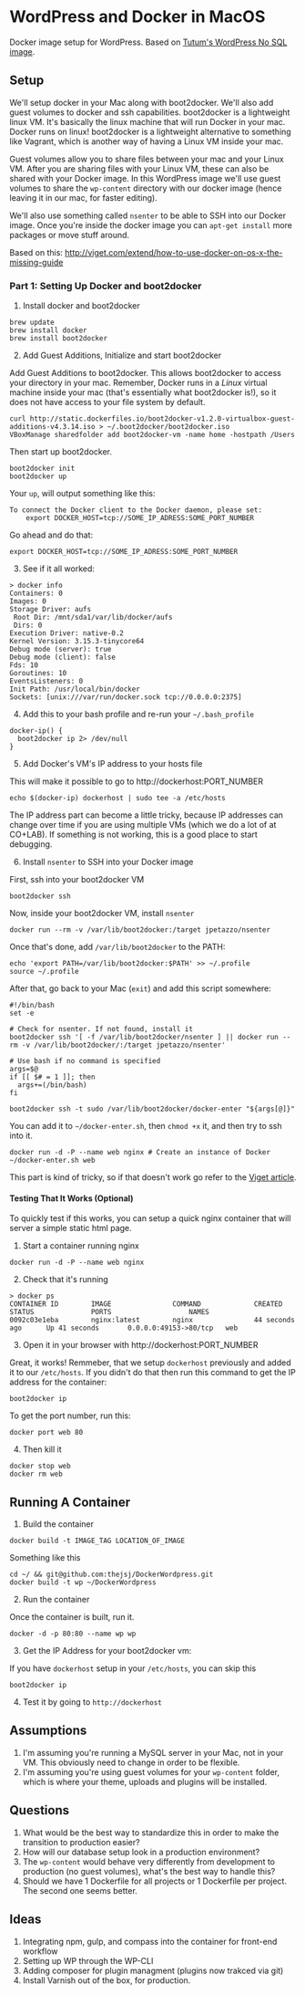 # WordPress and Docker in MacOS

Docker image setup for WordPress. Based on [Tutum's WordPress No SQL image](https://github.com/tutumcloud/tutum-docker-wordpress-nosql).

## Setup

We'll setup docker in your Mac along with boot2docker. We'll also add guest volumes to docker and ssh capabilities. boot2docker is a lightweight linux VM. It's basically the linux machine that will run Docker in your mac. Docker runs on linux! boot2docker is a lightweight alternative to something like Vagrant, which is another way of having a Linux VM inside your mac. 

Guest volumes allow you to share files between your mac and your Linux VM. After you are sharing files with your Linux VM, these can also be shared with your Docker image. In this WordPress image we'll use guest volumes to share the `wp-content` directory with our docker image (hence leaving it in our mac, for faster editing). 

We'll also use something called `nsenter` to be able to SSH into our Docker image. Once you're inside the docker image you can `apt-get install` more packages or move stuff around.

Based on this: http://viget.com/extend/how-to-use-docker-on-os-x-the-missing-guide

### Part 1: Setting Up Docker and boot2docker

1. Install docker and boot2docker
```
brew update
brew install docker
brew install boot2docker
```

2. Add Guest Additions, Initialize and start boot2docker

Add Guest Additions to boot2docker. This allows boot2docker to access your directory in your mac. Remember, Docker runs in a *Linux* virtual machine inside your mac (that's essentially what boot2docker is!), so it does not have access to your file system by default. 

```
curl http://static.dockerfiles.io/boot2docker-v1.2.0-virtualbox-guest-additions-v4.3.14.iso > ~/.boot2docker/boot2docker.iso
VBoxManage sharedfolder add boot2docker-vm -name home -hostpath /Users
```

Then start up boot2docker.

```
boot2docker init
boot2docker up
```

Your `up`, will output something like this:

```
To connect the Docker client to the Docker daemon, please set:
    export DOCKER_HOST=tcp://SOME_IP_ADRESS:SOME_PORT_NUMBER
```

Go ahead and do that:
```
export DOCKER_HOST=tcp://SOME_IP_ADRESS:SOME_PORT_NUMBER
```

3. See if it all worked:

```
> docker info
Containers: 0
Images: 0
Storage Driver: aufs
 Root Dir: /mnt/sda1/var/lib/docker/aufs
 Dirs: 0
Execution Driver: native-0.2
Kernel Version: 3.15.3-tinycore64
Debug mode (server): true
Debug mode (client): false
Fds: 10
Goroutines: 10
EventsListeners: 0
Init Path: /usr/local/bin/docker
Sockets: [unix:///var/run/docker.sock tcp://0.0.0.0:2375]
```

4. Add this to your bash profile and re-run your `~/.bash_profile`

```
docker-ip() {
  boot2docker ip 2> /dev/null
}
```

5. Add Docker's VM's IP address to your hosts file 

This will make it possible to go to http://dockerhost:PORT_NUMBER

```
echo $(docker-ip) dockerhost | sudo tee -a /etc/hosts
```

The IP address part can become a little tricky, because IP addresses can change over time if you are using multiple VMs (which we do a lot of at CO+LAB). If something is not working, this is a good place to start debugging.

6. Install `nsenter` to SSH into your Docker image

First, ssh into your boot2docker VM

```
boot2docker ssh
```

Now, inside your boot2docker VM, install `nsenter`

```
docker run --rm -v /var/lib/boot2docker:/target jpetazzo/nsenter
```

Once that's done, add `/var/lib/boot2docker` to the PATH: 

```
echo 'export PATH=/var/lib/boot2docker:$PATH' >> ~/.profile
source ~/.profile
```

After that, go back to your Mac (`exit`) and add this script somewhere:

```
#!/bin/bash
set -e
 
# Check for nsenter. If not found, install it
boot2docker ssh '[ -f /var/lib/boot2docker/nsenter ] || docker run --rm -v /var/lib/boot2docker/:/target jpetazzo/nsenter'
 
# Use bash if no command is specified
args=$@
if [[ $# = 1 ]]; then
  args+=(/bin/bash)
fi
 
boot2docker ssh -t sudo /var/lib/boot2docker/docker-enter "${args[@]}"
```

You can add it to `~/docker-enter.sh`, then `chmod +x` it, and then try to ssh into it. 

```
docker run -d -P --name web nginx # Create an instance of Docker
~/docker-enter.sh web
```

This part is kind of tricky, so if that doesn't work go refer to the [Viget article](http://viget.com/extend/how-to-use-docker-on-os-x-the-missing-guide).

#### Testing That It Works (Optional)

To quickly test if this works, you can setup a quick nginx container that will server a simple static html page. 

1. Start a container running nginx

```
docker run -d -P --name web nginx
```

2. Check that it's running

```
> docker ps
CONTAINER ID        IMAGE               COMMAND             CREATED             STATUS              PORTS                   NAMES
0092c03e1eba        nginx:latest        nginx               44 seconds ago      Up 41 seconds       0.0.0.0:49153->80/tcp   web
```

3. Open it in your browser with  http://dockerhost:PORT_NUMBER

Great, it works! Remmeber, that we setup `dockerhost` previously and added it to our `/etc/hosts`. If you didn't do that then run this command to get the IP address for the container: 

```
boot2docker ip
```

To get the port number, run this:

```
docker port web 80
```

4. Then kill it
```
docker stop web
docker rm web
```

## Running A Container

1. Build the container

```
docker build -t IMAGE_TAG LOCATION_OF_IMAGE
```

Something like this

```
cd ~/ && git@github.com:thejsj/DockerWordpress.git
docker build -t wp ~/DockerWordpress
```

2. Run the container

Once the container is built, run it.

```
docker -d -p 80:80 --name wp wp
```

3. Get the IP Address for your boot2docker vm:

If you have `dockerhost` setup in your `/etc/hosts`, you can skip this

```
boot2docker ip
```

4. Test it by going to `http://dockerhost`

## Assumptions

1. I'm assuming you're running a MySQL server in your Mac, not in your VM. This obviously need to change in order to be flexible. 
2. I'm assuming you're using guest volumes for your `wp-content` folder, which is where your theme, uploads and plugins will be installed.

## Questions

1. What would be the best way to standardize this in order to make the transition to production easier? 
2. How will our database setup look in a production environment?
3. The `wp-content` would behave very differently from development to production (no guest volumes), what's the best way to handle this?
4. Should we have 1 Dockerfile for all projects or 1 Dockerfile per project. The second one seems better.

## Ideas 

1. Integrating npm, gulp, and compass into the container for front-end workflow
2. Setting up WP through the WP-CLI
3. Adding composer for plugin managment (plugins now trakced via git)
4. Install Varnish out of the box, for production.
